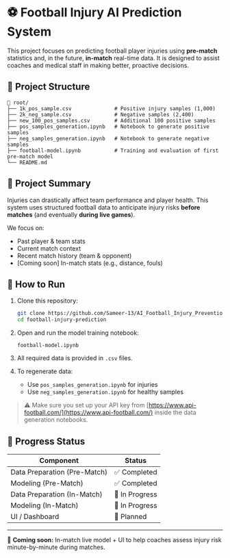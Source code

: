 # ⚽ Football Injury AI Prediction System

This project focuses on predicting football player injuries using **pre-match** statistics and, in the future, **in-match** real-time data. It is designed to assist coaches and medical staff in making better, proactive decisions.

## 📂 Project Structure

```
📁 root/
├── 1k_pos_sample.csv              # Positive injury samples (1,000)
├── 2k_neg_sample.csv              # Negative samples (2,400)
├── new_100_pos_samples.csv        # Additional 100 positive samples
├── pos_samples_generation.ipynb   # Notebook to generate positive samples
├── neg_samples_generation.ipynb   # Notebook to generate negative samples
├── football-model.ipynb           # Training and evaluation of first pre-match model
└── README.md
```

## 🧠 Project Summary

Injuries can drastically affect team performance and player health. This system uses structured football data to anticipate injury risks **before matches** (and eventually **during live games**).

We focus on:
- Past player & team stats
- Current match context
- Recent match history (team & opponent)
- [Coming soon] In-match stats (e.g., distance, fouls)

## 🚀 How to Run

1. Clone this repository:
   ```bash
   git clone https://github.com/Sameer-13/AI_Football_Injury_Prevention.git
   cd football-injury-prediction
   ```

2. Open and run the model training notebook:
   ```
   football-model.ipynb
   ```

3. All required data is provided in `.csv` files.

4. To regenerate data:
   - Use `pos_samples_generation.ipynb` for injuries
   - Use `neg_samples_generation.ipynb` for healthy samples

> ⚠ Make sure you set up your API key from [https://www.api-football.com/](https://www.api-football.com/) inside the data generation notebooks.

## 📌 Progress Status

| Component                  | Status        |
|---------------------------|---------------|
| Data Preparation (Pre-Match)    | ✅ Completed   |
| Modeling (Pre-Match)            | ✅ Completed   |
| Data Preparation (In-Match)     | 🚧 In Progress |
| Modeling (In-Match)             | 🚧 In Progress |
| UI / Dashboard            | 🔧 Planned     |


---

🔮 **Coming soon:** In-match live model + UI to help coaches assess injury risk minute-by-minute during matches.
